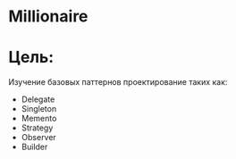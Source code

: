 # Millionaire
 
# Цель:

Изучение базовых паттернов проектирование таких как:
- Delegate
- Singleton
- Memento
- Strategy
- Observer
- Builder
